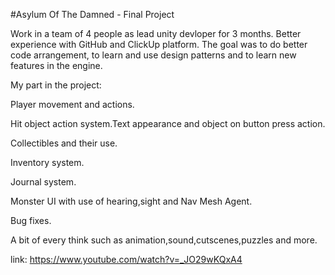 #Asylum Of The Damned - Final Project

Work in a team of 4 people as lead unity devloper for 3 months.
Better experience with GitHub and ClickUp platform.
The goal was to do better code arrangement, to learn and use design patterns and to learn new features in the engine.

My part in the project:

Player movement and actions.

Hit object action system.Text appearance and object on button press action.

Collectibles and their use.

Inventory system.

Journal system.

Monster UI with use of hearing,sight and Nav Mesh Agent.

Bug fixes.

A bit of every think such as animation,sound,cutscenes,puzzles and more. 

link: https://www.youtube.com/watch?v=_JO29wKQxA4

